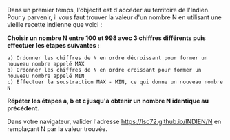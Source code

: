 
Dans un premier temps, l'objectif est d'accéder au territoire de l'Indien.  
Pour y parvenir, il vous faut trouver la valeur d'un nombre N en utilisant une vieille recette indienne que voici :  

__Choisir un nombre N entre 100 et 998 avec 3 chiffres différents puis effectuer les étapes suivantes :__
````
a) Ordonner les chiffres de N en ordre décroissant pour former un nouveau nombre appelé MAX
b) Ordonner les chiffres de N en ordre croissant pour former un nouveau nombre appelé MIN
c) Effectuer la soustraction MAX - MIN, ce qui donne un nouveau nombre N
````
__Répéter les étapes a, b et c jusqu'à obtenir un nombre N identique au précédent.__  

Dans votre navigateur, valider l'adresse https://lsc72.github.io/INDIEN/N en remplaçant N par la valeur trouvée.

